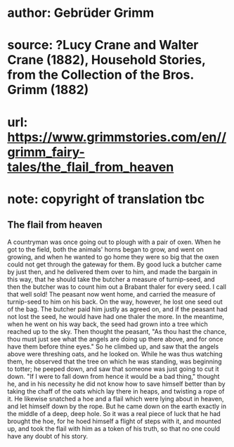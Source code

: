 # author: Gebrüder Grimm
# source: ?Lucy Crane and Walter Crane (1882), Household Stories, from the Collection of the Bros. Grimm (1882)
# url: https://www.grimmstories.com/en//grimm_fairy-tales/the_flail_from_heaven
# note: copyright of translation tbc

## The flail from heaven 

A countryman was once going out to plough with a pair of oxen. When he
got to the field, both the animals' horns began to grow, and went on
growing, and when he wanted to go home they were so big that the oxen
could not get through the gateway for them. By good luck a butcher came
by just then, and he delivered them over to him, and made the bargain in
this way, that he should take the butcher a measure of turnip-seed, and
then the butcher was to count him out a Brabant thaler for every seed. I
call that well sold! The peasant now went home, and carried the measure
of turnip-seed to him on his back. On the way, however, he lost one seed
out of the bag. The butcher paid him justly as agreed on, and if the
peasant had not lost the seed, he would have had one thaler the more. In
the meantime, when he went on his way back, the seed had grown into a
tree which reached up to the sky. Then thought the peasant, "As thou
hast the chance, thou must just see what the angels are doing up there
above, and for once have them before thine eyes." So he climbed up, and
saw that the angels above were threshing oats, and he looked on. While
he was thus watching them, he observed that the tree on which he was
standing, was beginning to totter; he peeped down, and saw that someone
was just going to cut it down. "If I were to fall down from hence it
would be a bad thing," thought he, and in his necessity he did not know
how to save himself better than by taking the chaff of the oats which
lay there in heaps, and twisting a rope of it. He likewise snatched a
hoe and a flail which were lying about in heaven, and let himself down
by the rope. But he came down on the earth exactly in the middle of a
deep, deep hole. So it was a real piece of luck that he had brought the
hoe, for he hoed himself a flight of steps with it, and mounted up, and
took the flail with him as a token of his truth, so that no one could
have any doubt of his story.

